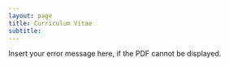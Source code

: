 ```yaml
---
layout: page
title: Curriculum Vitae
subtitle:
---
```

<object width="400" height="500" type="application/pdf" data="/pdfs/shortCV.pdf">
  <p>Insert your error message here, if the PDF cannot be displayed.</p>
</object>
